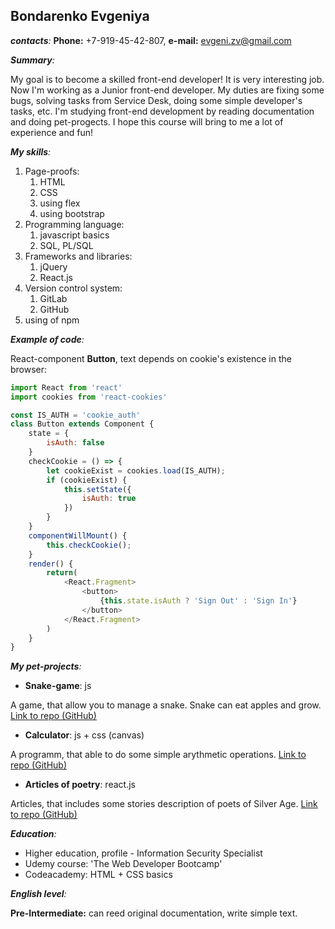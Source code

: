 ## Bondarenko Evgeniya
_**contacts**:_ __Phone:__ +7-919-45-42-807, __e-mail:__ evgeni.zv@gmail.com

_**Summary**:_ 

My goal is to become a skilled front-end developer! It is very interesting job.
Now I'm working as a Junior front-end developer. My duties are fixing some bugs, solving tasks from Service Desk, doing some simple developer's tasks, etc.
I'm studying front-end development by reading documentation and doing pet-progects. 
I hope this course will bring to me a lot of experience and fun!

_**My skills**:_

1. Page-proofs: 
    1. HTML
    1. CSS
    1. using flex
    1. using bootstrap
1. Programming language:
    1. javascript basics 
    1. SQL, PL/SQL
1. Frameworks and libraries: 
    1. jQuery
    1. React.js
1. Version control system:
    1. GitLab
    1. GitHub
1. using of npm

 _**Example of code**:_ 

React-component __Button__, text depends on cookie's existence in the browser:

```javascript
import React from 'react'
import cookies from 'react-cookies'

const IS_AUTH = 'cookie_auth'
class Button extends Component {
    state = {
        isAuth: false
    }
    checkCookie = () => {
        let cookieExist = cookies.load(IS_AUTH);
        if (cookieExist) {
            this.setState({
                isAuth: true
            })
        } 
    }
    componentWillMount() {
        this.checkCookie();
    }
    render() {
        return(
            <React.Fragment>
                <button>
                    {this.state.isAuth ? 'Sign Out' : 'Sign In'}
                </button>
            </React.Fragment>
        )
    }
}
```

_**My pet-projects**:_

* __Snake-game__: js

A game, that allow you to manage a snake. Snake can eat apples and grow.
[Link to repo (GitHub)](https://github.com/GoldilocksJB/Snake)

* __Calculator__: js + css (canvas) 

A programm, that able to do some simple arythmetic operations.
[Link to repo (GitHub)](https://github.com/GoldilocksJB/Calculator)

* __Articles of poetry__: react.js

Articles, that includes some stories description of poets of Silver Age.
[Link to repo (GitHub)](https://github.com/GoldilocksJB/Blog)

_**Education**:_

* Higher education, profile - Information Security Specialist
* Udemy course: 'The Web Developer Bootcamp'
* Codeacademy: HTML + CSS basics

_**English level**:_

__Pre-Intermediate:__ can reed original documentation, write simple text.